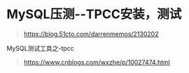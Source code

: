 # MySQL压测--TPCC安装，测试
> https://blog.51cto.com/darrenmemos/2130202

MySQL测试工具之-tpcc
> https://www.cnblogs.com/wxzhe/p/10027474.html
